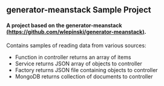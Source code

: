 ## generator-meanstack Sample Project
#### A project based on the generator-meanstack [(https://github.com/wlepinski/generator-meanstack)](https://github.com/wlepinski/generator-meanstack).

Contains samples of reading data from various sources:
* Function in controller returns an array of items
* Service returns JSON array of objects to controller
* Factory returns JSON file containing objects to controller
* MongoDB returns collection of documents to controller